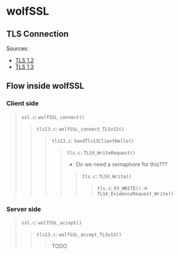 # wolfSSL

## TLS Connection

Sources:

- [TLS 1.2](https://tls12.xargs.org/)
- [TLS 1.3](https://tls13.xargs.org/)

## Flow inside wolfSSL

### Client side

> `ssl.c`: `wolfSSL_connect()`
> > `tls13.c`: `wolfSSL_connect_TLSv13()`
> > > `tls13.c`: `SendTls13ClientHello()`
> > > > `tls.c`: `TLSX_WriteRequest()`
> > > > - Do we need a semaphore for this???
> > > > > `tls.c`: `TLSX_Write()`
> > > > > > `tls.c`: `EV_WRITE()` -> `TLSX_EvidenceRequest_Write()`

### Server side

> `ssl.c`: `wolfSSL_accept()`
> > `tls13.c`: `wolfSSL_accept_TLSv13()`
> > > TODO